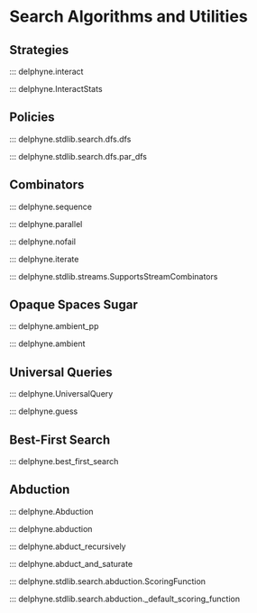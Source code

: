 # Search Algorithms and Utilities

## Strategies

::: delphyne.interact

::: delphyne.InteractStats

## Policies

::: delphyne.stdlib.search.dfs.dfs

::: delphyne.stdlib.search.dfs.par_dfs

## Combinators

::: delphyne.sequence

::: delphyne.parallel

::: delphyne.nofail

::: delphyne.iterate

::: delphyne.stdlib.streams.SupportsStreamCombinators

## Opaque Spaces Sugar

::: delphyne.ambient_pp

::: delphyne.ambient

## Universal Queries

::: delphyne.UniversalQuery

::: delphyne.guess

## Best-First Search

::: delphyne.best_first_search

## Abduction

::: delphyne.Abduction

::: delphyne.abduction

::: delphyne.abduct_recursively

::: delphyne.abduct_and_saturate

::: delphyne.stdlib.search.abduction.ScoringFunction

::: delphyne.stdlib.search.abduction._default_scoring_function